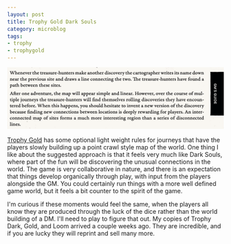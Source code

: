 ```yaml
---
layout: post
title: Trophy Gold Dark Souls
category: microblog
tags:
- trophy
- trophygold
---
```


![Trophy Gold rules for travel](/assets/img/trophy-gold-dark-souls.png)

[Trophy Gold][1] has some optional light weight rules for journeys that have the players slowly building up a point crawl style map of the world. One thing I like about the suggested approach is that it feels very much like Dark Souls, where part of the fun will be discovering the unusual connections in the world. The game is very collaborative in nature, and there is an expectation that things develop organically through play, with input from the players alongside the GM. You could certainly run things with a more well defined game world, but it feels a bit counter to the spirit of the game. 

I'm curious if these moments would feel the same, when the players all know they are produced through the luck of the dice rather than the world building of a DM. I'll need to play to figure that out. My copies of Trophy Dark, Gold, and Loom arrived a couple weeks ago. They are incredible, and if you are lucky they will reprint and sell many more.

[1]: https://trophyrpg.com/


